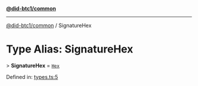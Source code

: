 [**@did-btc1/common**](../README.md)

***

[@did-btc1/common](../globals.md) / SignatureHex

# Type Alias: SignatureHex

&gt; **SignatureHex** = [`Hex`](Hex.md)

Defined in: [types.ts:5](https://github.com/dcdpr/did-btc1-js/blob/4ab6f9915d95beed9bc633644c9db1539395f512/packages/common/src/types.ts#L5)
